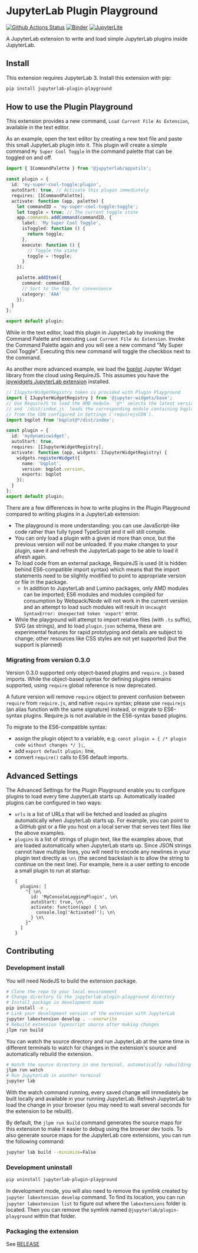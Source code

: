 # JupyterLab Plugin Playground

[![Github Actions Status](https://github.com/jupyterlab/jupyterlab-plugin-playground/workflows/Build/badge.svg)](https://github.com/jupyterlab/jupyterlab-plugin-playground/actions/workflows/build.yml)
[![Binder](https://mybinder.org/badge_logo.svg)](https://mybinder.org/v2/gh/jupyterlab/jupyterlab-plugin-playground/main?urlpath=lab)
[![JupyterLite](https://jupyterlite.rtfd.io/en/latest/_static/badge-launch.svg)](https://jupyterlab-plugin-playground.readthedocs.io/en/latest/lite/lab)

A JupyterLab extension to write and load simple JupyterLab plugins inside JupyterLab.

## Install

This extension requires JupyterLab 3. Install this extension with pip:

```bash
pip install jupyterlab-plugin-playground
```

## How to use the Plugin Playground

This extension provides a new command, `Load Current File As Extension`, available in the text editor.

As an example, open the text editor by creating a new text file and paste this small JupyterLab plugin into it. This plugin will create a simple command `My Super Cool Toggle` in the command palette that can be toggled on and off.

```typescript
import { ICommandPalette } from '@jupyterlab/apputils';

const plugin = {
  id: 'my-super-cool-toggle:plugin',
  autoStart: true, // Activate this plugin immediately
  requires: [ICommandPalette],
  activate: function (app, palette) {
    let commandID = 'my-super-cool-toggle:toggle';
    let toggle = true; // The current toggle state
    app.commands.addCommand(commandID, {
      label: 'My Super Cool Toggle',
      isToggled: function () {
        return toggle;
      },
      execute: function () {
        // Toggle the state
        toggle = !toggle;
      }
    });

    palette.addItem({
      command: commandID,
      // Sort to the top for convenience
      category: 'AAA'
    });
  }
};

export default plugin;
```

While in the text editor, load this plugin in JupyterLab by invoking the Command Palette and executing `Load Current File As Extension`. Invoke the Command Palette again and you will see a new command "My Super Cool Toggle". Executing this new command will toggle the checkbox next to the command.

As another more advanced example, we load the [bqplot](https://bqplot.readthedocs.io) Jupyter Widget library from the cloud using RequireJS. This assumes you have the [ipywidgets JupyterLab extension](https://ipywidgets.readthedocs.io/en/stable/user_install.html#installing-in-jupyterlab-3-0) installed.

```typescript
// IJupyterWidgetRegistry token is provided with Plugin Playground
import { IJupyterWidgetRegistry } from '@jupyter-widgets/base';
// Use RequireJS to load the AMD module. '@*' selects the latest version
// and `/dist/index.js` loads the corresponding module containing bqplot
// from the CDN configured in Settings (`requirejsCDN`).
import bqplot from 'bqplot@*/dist/index';

const plugin = {
  id: 'mydynamicwidget',
  autoStart: true,
  requires: [IJupyterWidgetRegistry],
  activate: function (app, widgets: IJupyterWidgetRegistry) {
    widgets.registerWidget({
      name: 'bqplot',
      version: bqplot.version,
      exports: bqplot
    });
  }
};
export default plugin;
```

There are a few differences in how to write plugins in the Plugin Playground compared to writing plugins in a JupyterLab extension:

- The playground is more understanding: you can use JavaScript-like code rather than fully typed TypeScript and it will still compile.
- You can only load a plugin with a given id more than once, but the previous version will not be unloaded. If you make changes to your plugin, save it and refresh the JupyterLab page to be able to load it afresh again.
- To load code from an external package, RequireJS is used (it is hidden behind ES6-compatible import syntax) which means that the import statements need to be slightly modified to point to appropriate version or file in the package.
  - In addition to JupyterLab and Lumino packages, only AMD modules can be imported; ES6 modules and modules compiled for consumption by Webpack/Node will not work in the current version and an attempt to load such modules will result in `Uncaught SyntaxError: Unexpected token 'export'` error.
- While the playground will attempt to import relative files (with `.ts` suffix), SVG (as strings), and to load `plugin.json` schema, these are experimental features for rapid prototyping and details are subject to change; other resources like CSS styles are not yet supported (but the support is planned)

### Migrating from version 0.3.0

Version 0.3.0 supported only object-based plugins and `require.js` based imports.
While the object-based syntax for defining plugins remains supported, using `require` global reference is now deprecated.

A future version will remove `require` object to prevent confusion between `require` from `require.js`, and native `require` syntax;
please use `requirejs` (an alias function with the same signature) instead, or migrate to ES6-syntax plugins.
Require.js is not available in the ES6-syntax based plugins.

To migrate to the ES6-compatible syntax:

- assign the plugin object to a variable, e.g. `const plugin = { /* plugin code without changes */ };`,
- add `export default plugin;` line,
- convert `require()` calls to ES6 default imports.

## Advanced Settings

The Advanced Settings for the Plugin Playground enable you to configure plugins to load every time JupyterLab starts up. Automatically loaded plugins can be configured in two ways:

- `urls` is a list of URLs that will be fetched and loaded as plugins automatically when JupyterLab starts up. For example, you can point to a GitHub gist or a file you host on a local server that serves text files like the above examples.
- `plugins` is a list of strings of plugin text, like the examples above, that are loaded automatically when JupyterLab starts up. Since JSON strings cannot have multiple lines, you will need to encode any newlines in your plugin text directly as `\n\` (the second backslash is to allow the string to continue on the next line). For example, here is a user setting to encode a small plugin to run at startup:
  ```json5
  {
    plugins: [
      "{ \n\
        id: 'MyConsoleLoggingPlugin', \n\
        autoStart: true, \n\
        activate: function(app) { \n\
          console.log('Activated!'); \n\
        } \n\
      }"
    ]
  }
  ```

## Contributing

### Development install

You will need NodeJS to build the extension package.

```bash
# Clone the repo to your local environment
# Change directory to the jupyterlab-plugin-playground directory
# Install package in development mode
pip install -e .
# Link your development version of the extension with JupyterLab
jupyter labextension develop . --overwrite
# Rebuild extension Typescript source after making changes
jlpm run build
```

You can watch the source directory and run JupyterLab at the same time in different terminals to watch for changes in the extension's source and automatically rebuild the extension.

```bash
# Watch the source directory in one terminal, automatically rebuilding when needed
jlpm run watch
# Run JupyterLab in another terminal
jupyter lab
```

With the watch command running, every saved change will immediately be built locally and available in your running JupyterLab. Refresh JupyterLab to load the change in your browser (you may need to wait several seconds for the extension to be rebuilt).

By default, the `jlpm run build` command generates the source maps for this extension to make it easier to debug using the browser dev tools. To also generate source maps for the JupyterLab core extensions, you can run the following command:

```bash
jupyter lab build --minimize=False
```

### Development uninstall

```bash
pip uninstall jupyterlab-plugin-playground
```

In development mode, you will also need to remove the symlink created by `jupyter labextension develop`
command. To find its location, you can run `jupyter labextension list` to figure out where the `labextensions`
folder is located. Then you can remove the symlink named `@jupyterlab/plugin-playground` within that folder.

### Packaging the extension

See [RELEASE](RELEASE.md)
